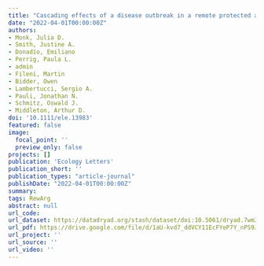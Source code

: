 ```yaml
---
title: "Cascading effects of a disease outbreak in a remote protected area"
date: "2022-04-01T00:00:00Z"
authors:
- Monk, Julia D. 
- Smith, Justine A. 
- Donadío, Emiliano 
- Perrig, Paula L. 
- admin 
- Fileni, Martin 
- Bidder, Owen 
- Lambertucci, Sergio A. 
- Pauli, Jonathan N. 
- Schmitz, Oswald J. 
- Middleton, Arthur D.
doi: '10.1111/ele.13983'
featured: false
image:
  focal_point: ''
  preview_only: false
projects: []
publication: 'Ecology Letters'
publication_short: ''
publication_types: "article-journal"
publishDate: "2022-04-01T00:00:00Z"
summary: 
tags: RewArg
abstract: null
url_code: 
url_dataset: https://datadryad.org/stash/dataset/doi:10.5061/dryad.7wm37pvvr
url_pdf: https://drive.google.com/file/d/1aU-kvd7_ddVCY11EcFYeP7Y_nPS9JEQk/view
url_project: ''
url_source: ''
url_video: ''
---
```



